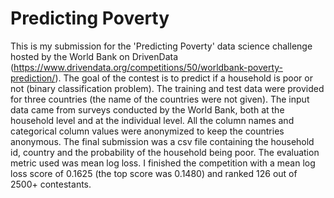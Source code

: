 # Predicting Poverty 
This is my submission for the 'Predicting Poverty' data science challenge hosted by the World Bank on DrivenData (https://www.drivendata.org/competitions/50/worldbank-poverty-prediction/). The goal of the contest is to predict if a household is poor or not (binary classification problem). The training and test data were provided for three countries (the name of the countries were not given). The input data came from surveys conducted by the World Bank, both at the household level and at the individual level. All the column names and categorical column values were anonymized to keep the countries anonymous. The final submission was a csv file containing the household id, country and the probability of the household being poor. The evaluation metric used was mean log loss. I finished the competition with a mean log loss score of 0.1625 (the top score was 0.1480) and ranked 126 out of 2500+ contestants.


